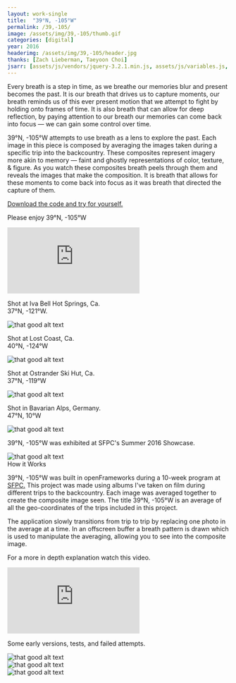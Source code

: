 ```yaml
---
layout: work-single
title:  "39°N, -105°W"
permalink: /39,-105/
image: /assets/img/39,-105/thumb.gif
categories: [digital]
year: 2016
headerimg: /assets/img/39,-105/header.jpg
thanks: [Zach Lieberman, Taeyoon Choi]
jsarr: [assets/js/vendors/jquery-3.2.1.min.js, assets/js/variables.js, assets/js/header.js]
---
```


<div class='work-single__text-holder'>
<p>Every breath is a step in time, as we breathe our memories blur and present becomes the past. It is our breath that drives us to capture moments, our breath reminds us of this ever present motion that we attempt to fight by holding onto frames of time. It is also breath that can allow for deep reflection, by paying attention to our breath our memories can come back into focus — we can gain some control over time.</p>
<p>39°N, -105°W attempts to use breath as a lens to explore the past. Each image in this piece is composed by averaging the images taken during a specific trip into the backcountry. These composites represent imagery more akin to memory — faint and ghostly representations of color, texture, & figure. As you watch these composites breath peels through them and reveals the images that make the composition. It is breath that allows for these moments to come back into focus as it was breath that directed the capture of them.</p>
<p class='no-pad'><a href='https://github.com/mattvisco/39N-105W'>Download the code and try for yourself.</a></p>
</div>

<div class="work-single__container">
  <div class="work-single__left" >
    <p class="work-single__footnote">Please enjoy 39°N, -105°W</p>
  </div>
  <div class="work-single__right" >
    <div class='work-single__iframe-container'>
      <iframe src='https://player.vimeo.com/video/181241388' frameborder='0' webkitAllowFullScreen mozallowfullscreen allowFullScreen></iframe>
    </div>
  </div>
</div>

<div class="work-single__container">
  <div class="work-single__left" >
    <p class="work-single__footnote">Shot at Iva Bell Hot Springs, Ca. <br>37°N, -121°W.</p>
  </div>
  <div class="work-single__right" >
    <img src="/assets/img/39,-105/3.png" alt="that good alt text" />
  </div>
</div>

<div class="work-single__container">
  <div class="work-single__left" >
    <p class="work-single__footnote">Shot at Lost Coast, Ca. <br>40°N, -124°W</p>
  </div>
  <div class="work-single__right" >
    <img src="/assets/img/39,-105/2.png" alt="that good alt text" />
  </div>
</div>

<div class="work-single__container">
  <div class="work-single__left" >
    <p class="work-single__footnote">Shot at Ostrander Ski Hut, Ca. <br>37°N, -119°W</p>
  </div>
  <div class="work-single__right" >
    <img src="/assets/img/39,-105/4.png" alt="that good alt text" />
  </div>
</div>

<div class="work-single__container">
  <div class="work-single__left" >
    <p class="work-single__footnote">Shot in Bavarian Alps, Germany. <br>47°N, 10°W</p>
  </div>
  <div class="work-single__right" >
    <img src="/assets/img/39,-105/5.png" alt="that good alt text" />
  </div>
</div>

<div class="work-single__container">
  <div class="work-single__left" >
    <p class="work-single__footnote">39°N, -105°W was exhibited at SFPC's Summer 2016 Showcase.</p>
  </div>
  <div class="work-single__right" >
    <img src="/assets/img/39,-105/6.jpg" alt="that good alt text" />
  </div>
</div>

<div class="work-single__sub-header-container">
  <div class="work-single__sub-header" >
    How it Works
  </div>
</div>

<div class='work-single__text-holder'>
<p>39°N, -105°W was built in openFrameworks during a 10-week program at <a href='http://sfpc.io/' target='_blank'>SFPC.</a> This project was made using albums I've taken on film during different trips to the backcountry. Each image was averaged together to create the composite image seen. The title 39°N, -105°W is an average of all the geo-coordinates of the trips included in this project.</p>
<p class='no-pad'>The application slowly transitions from trip to trip by replacing one photo in the average at a time. In an offscreen buffer a breath pattern is drawn which is used to manipulate the averaging, allowing you to see into the composite image.</p>
</div>

<div class="work-single__container">
  <div class="work-single__left" >
    <p class="work-single__footnote">For a more in depth explanation watch this video.</p>
  </div>
  <div class="work-single__right" >
    <div class='work-single__iframe-container'>
      <iframe src='https://player.vimeo.com/video/181240598' frameborder='0' webkitAllowFullScreen mozallowfullscreen allowFullScreen></iframe>
    </div>
  </div>
</div>

<div class="work-single__container">
  <div class="work-single__left" >
    <p class="work-single__footnote">Some early versions, tests, and failed attempts.</p>
  </div>
  <div class="work-single__right" >
    <img src="/assets/img/39,-105/test1.png" alt="that good alt text" />
  </div>
</div>

<div class="work-single__container">
  <div class="work-single__right" >
    <img src="/assets/img/39,-105/test2.png" alt="that good alt text" />
  </div>
</div>

<div class="work-single__container no-pad">
  <div class="work-single__right" >
    <img src="/assets/img/39,-105/test3.png" alt="that good alt text" />
  </div>
</div>
